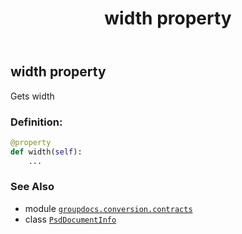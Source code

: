 ﻿---
title: width property
second_title: GroupDocs.Conversion for Python via .NET API References
description: 
type: docs
weight: 100
url: /python-net/groupdocs.conversion.contracts/psddocumentinfo/width/
is_root: false
---

## width property


Gets width
### Definition:
```python
@property
def width(self):
    ...
```

### See Also
* module [`groupdocs.conversion.contracts`](../../)
* class [`PsdDocumentInfo`](/conversion/python-net/groupdocs.conversion.contracts/psddocumentinfo)
